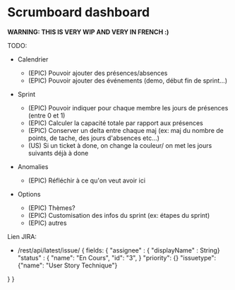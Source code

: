 # Scrumboard dashboard

**WARNING: THIS IS VERY WIP AND VERY IN FRENCH :)**


TODO:
* Calendrier
    * (EPIC) Pouvoir ajouter des présences/absences
    * (EPIC) Pouvoir ajouter des événements (demo, début fin de sprint...)
    
* Sprint
    * (EPIC) Pouvoir indiquer pour chaque membre les jours de présences (entre 0 et 1)
    * (EPIC) Calculer la capacité totale par rapport aux présences
    * (EPIC) Conserver un delta entre chaque maj (ex: maj du nombre de points, de tache, des jours d'absences etc...)
    * (US) Si un ticket à done, on change la couleur/ on met les jours suivants déjà à done
  
* Anomalies
    * (EPIC) Réfléchir à ce qu'on veut avoir ici

* Options
    * (EPIC) Thèmes?
    * (EPIC) Customisation des infos du sprint (ex: étapes du sprint)
    * (EPIC) autres
  




Lien JIRA:
 * <baseUrlJIRA>/rest/api/latest/issue/<ID-ISSUE>
{
 fields: {
   "assignee" : { "displayName" : String}
   "status" : {
     "name": "En Cours",
     "id": "3",
    }
   "priority": {}
   "issuetype": {"name": "User Story Technique"}
   
  }
}